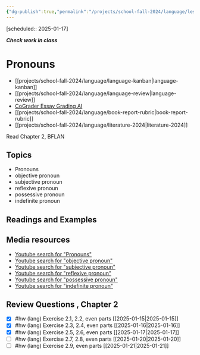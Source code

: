 ```yaml
---
{"dg-publish":true,"permalink":"/projects/school-fall-2024/language/lessons/ch2-pronouns/"}
---
```



[scheduled:: 2025-01-17] 

***Check work in class***
#  Pronouns

- [[projects/school-fall-2024/language/language-kanban\|language-kanban]]
- [[projects/school-fall-2024/language/language-review\|language-review]]
- [CoGrader Essay Grading AI](https://v2.cograder.com/app)
- [[projects/school-fall-2024/language/book-report-rubric\|book-report-rubric]]
- [[projects/school-fall-2024/language/literature-2024\|literature-2024]]


Read Chapter 2, BFLAN

## Topics


- Pronouns
- objective pronoun
- subjective pronoun
- reflexive pronoun
- possessive pronoun
- indefinite pronoun


## Readings and Examples


## Media resources


- [Youtube search for "Pronouns"](https://www.youtube.com/results?search_query=Pronouns) 
- [Youtube search for "objective pronoun"](https://www.youtube.com/results?search_query=objective%20pronoun) 
- [Youtube search for "subjective pronoun"](https://www.youtube.com/results?search_query=subjective%20pronoun) 
- [Youtube search for "reflexive pronoun"](https://www.youtube.com/results?search_query=reflexive%20pronoun) 
- [Youtube search for "possessive pronoun"](https://www.youtube.com/results?search_query=possessive%20pronoun) 
- [Youtube search for "indefinite pronoun"](https://www.youtube.com/results?search_query=indefinite%20pronoun) 

## Review Questions , Chapter 2

- [x] #hw (lang) Exercise 2.1, 2.2, even parts  [[2025-01-15\|2025-01-15]]
- [x] #hw (lang) Exercise 2.3, 2.4, even parts  [[2025-01-16\|2025-01-16]] 
- [x] #hw (lang) Exercise 2.5, 2.6, even parts  [[2025-01-17\|2025-01-17]] 
- [ ] #hw (lang) Exercise 2.7, 2.8, even parts  [[2025-01-20\|2025-01-20]] 
- [ ] #hw (lang) Exercise 2.9, even parts  [[2025-01-21\|2025-01-21]] 
